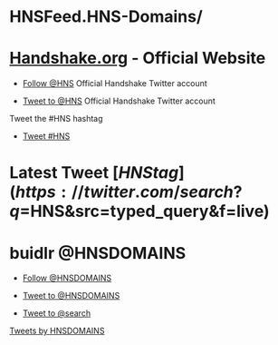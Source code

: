# HNSFeed.HNS-Domains/

# [Handshake.org](https://handshake.org/) - Official Website
- <a href="https://twitter.com/HNS?ref_src=twsrc%5Etfw" class="twitter-follow-button" data-show-count="false">Follow @HNS</a><script async src="https://platform.twitter.com/widgets.js" charset="utf-8"></script> Official Handshake Twitter account

- <a href="https://twitter.com/intent/tweet?screen_name=HNS&ref_src=twsrc%5Etfw" class="twitter-mention-button" data-show-count="false">Tweet to @HNS</a><script async src="https://platform.twitter.com/widgets.js" charset="utf-8"></script> Official Handshake Twitter account

Tweet the #HNS hashtag

- <a href="https://twitter.com/intent/tweet?button_hashtag=HNS&ref_src=twsrc%5Etfw" class="twitter-hashtag-button" data-show-count="false">Tweet #HNS</a><script async src="https://platform.twitter.com/widgets.js" charset="utf-8"></script>

# Latest Tweet [$HNS tag](https://twitter.com/search?q=$HNS&src=typed_query&f=live)

# buidlr @HNSDOMAINS

- <a href="https://twitter.com/HNSDOMAINS?ref_src=twsrc%5Etfw" class="twitter-follow-button" data-show-count="false">Follow @HNSDOMAINS</a><script async src="https://platform.twitter.com/widgets.js" charset="utf-8"></script>

- <a href="https://twitter.com/intent/tweet?screen_name=HNSDOMAINS&ref_src=twsrc%5Etfw" class="twitter-mention-button" data-show-count="false">Tweet to @HNSDOMAINS</a><script async src="https://platform.twitter.com/widgets.js" charset="utf-8"></script>

- <a href="https://twitter.com/intent/tweet?screen_name=search&ref_src=twsrc%5Etfw" class="twitter-mention-button" data-show-count="false">Tweet to @search</a><script async src="https://platform.twitter.com/widgets.js" charset="utf-8"></script>


<a class="twitter-timeline" href="https://twitter.com/HNSDOMAINS?ref_src=twsrc%5Etfw">Tweets by HNSDOMAINS</a> <script async src="https://platform.twitter.com/widgets.js" charset="utf-8"></script>


